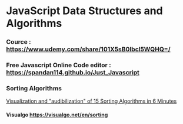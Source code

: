 # JavaScript Data Structures and Algorithms  

### Cource : <a href="https://www.udemy.com/share/101X5sB0Ibcl5WQHQ=/">https://www.udemy.com/share/101X5sB0Ibcl5WQHQ=/</a>
### Free Javascript Online Code editor : <a href="https://spandan114.github.io/Just_Javascript">https://spandan114.github.io/Just_Javascript</a>

### Sorting Algorithms 
<a href="https://youtu.be/kPRA0W1kECg">Visualization and "audibilization" of 15 Sorting Algorithms in 6 Minutes</a>
#### Visualgo <a href="https://visualgo.net/en/sorting">https://visualgo.net/en/sorting</a>
